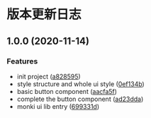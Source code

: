 # 版本更新日志

## 1.0.0 (2020-11-14)

### Features

- init project ([a828595](https://github.com/Jacky-Summer/monki-ui/commit/a828595a7124ff585062957035e17c35a8b903d4))
- style structure and whole ui style ([0ef134b](https://github.com/Jacky-Summer/monki-ui/commit/0ef134b3ce9943b57fd09eab3c7ba47c01f6ead5))
- basic button component ([aacfa5f](https://github.com/Jacky-Summer/monki-ui/commit/aacfa5f078e4b74a18fb99a9dfe7a9259d6afa30))
- complete the button component ([ad23dda](https://github.com/Jacky-Summer/monki-ui/commit/ad23dda6e26617f5a69dc35f4348bc2841d4d4d1))
- monki ui lib entry ([699331d](https://github.com/Jacky-Summer/monki-ui/commit/699331d204b637f1cdc395a619af4738ae09f1e5))
